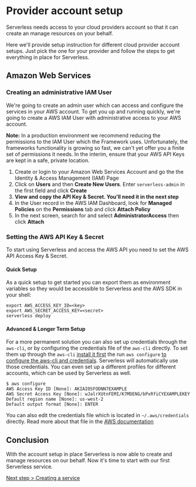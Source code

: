 # Provider account setup

Serverless needs access to your cloud providers account so that it can create an manage resources on your behalf.

Here we'll provide setup instruction for different cloud provider account setups. Just pick the one for your
provider and follow the steps to get everything in place for Serverless.

## Amazon Web Services

### Creating an administrative IAM User

We're going to create an admin user which can access and configure the services in your AWS account.
To get you up and running quickly, we're going to create a AWS IAM User with administrative access to your AWS account.

**Note:** In a production environment we recommend reducing the permissions to the IAM User which the Framework uses.
Unfortunately, the frameworks functionality is growing so fast, we can't yet offer you a finite set of permissions it
needs. In the interim, ensure that your AWS API Keys are kept in a safe, private location.

1. Create or login to your Amazon Web Services Account and go the the Identity & Access Management (IAM) Page
2. Click on **Users** and then **Create New Users**. Enter `serverless-admin` in the first field and click **Create**
3. **View and copy the API Key & Secret. You'll need it in the next step**
4. In the User record in the AWS IAM Dashboard, look for **Managed Policies** on the **Permissions** tab and click
**Attach Policy**
5. In the next screen, search for and select **AdministratorAccess** then click **Attach**

### Setting the AWS API Key & Secret

To start using Serverless and access the AWS API you need to set the AWS API Access Key & Secret. 

#### Quick Setup
As a quick setup to get started you can export them as environment variables so they would be accessible to Serverless and the AWS SDK in your shell:

```
export AWS_ACCESS_KEY_ID=<key>
export AWS_SECRET_ACCESS_KEY=<secret>
serverless deploy
```
#### Advanced & Longer Term Setup

For a more permanent solution you can also set up credentials through the `aws-cli`, or by configuring the credentials file of the `aws-cli` directly. To set them up through the `aws-cli` [install it first](http://docs.aws.amazon.com/cli/latest/userguide/installing.html) the run `aws configure` [to configure the aws-cli and credentials](http://docs.aws.amazon.com/cli/latest/userguide/cli-chap-getting-started.html). Serverless will automatically use those credentials. You can even set up a different profiles for different accounts, which can be used by Serverless as well.

```
$ aws configure
AWS Access Key ID [None]: AKIAIOSFODNN7EXAMPLE
AWS Secret Access Key [None]: wJalrXUtnFEMI/K7MDENG/bPxRfiCYEXAMPLEKEY
Default region name [None]: us-west-2
Default output format [None]: ENTER
```

You can also edit the credentials file which is located in `~/.aws/credentials` directly. Read more about that file in the [AWS documentation](http://docs.aws.amazon.com/cli/latest/userguide/cli-chap-getting-started.html#cli-config-files)

## Conclusion

With the account setup in place Serverless is now able to create and manage resources on our behalf.
Now it's time to start with our first Serverless service.

[Next step > Creating a service](creating-a-service.md)
